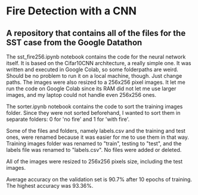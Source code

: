 # Fire Detection with a CNN

## A repository that contains all of the files for the SST case from the Google Datathon


The sst_fire256.ipynb notebook contains the code for the neural network itself. It is based on the Cifar10CNN architecture, a really simple one. It was written and executed in Google Colab, so some folderpaths are weird. Should be no problem to run it on a local machine, though. Just change paths. The images were also resized to a 256x256 pixel images. It let me run the code on Google Colab since its RAM did not let me use larger images, and my laptop could not handle even 256x256 ones.

The sorter.ipynb notebook contains the code to sort the training images folder. Since they were not sorted beforehand, I wanted to sort them in separate folders: 0 for 'no fire' and 1 for 'with fire'.

Some of the files and folders, namely labels.csv and the training and test ones, were renamed because it was easier for me to use them in that way. Training images folder was renamed to "train", testing to "test", and the labels file was renamed to "labels.csv". No files were added or deleted.  

All of the images were resized to 256x256 pixels size, including the test images. 

Average accuracy on the validation set is 90.7% after 10 epochs of training.
The highest accuracy was 93.36%.
